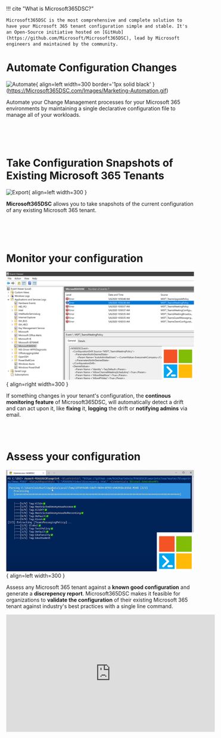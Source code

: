 !!! cite "What is Microsoft365DSC?"

    Microsoft365DSC is the most comprehensive and complete solution to have your Microsoft 365 tenant configuration simple and stable. It's an Open-Source initiative hosted on [GitHub](https://github.com/Microsoft/Microsoft365DSC), lead by Microsoft engineers and maintained by the community.

# Automate Configuration Changes

![Automate](Images/Marketing-Automation.gif){ align=left width=300 border='1px solid black' }(https://Microsoft365DSC.com/Images/Marketing-Automation.gif)

Automate your Change Management processes for your Microsoft 365 environments by maintaining a single declarative configuration file to manage all of your workloads.

<br />
<br />
<br />

# Take Configuration Snapshots of Existing Microsoft 365 Tenants

![Export](Images/Marketing-Export.gif){ align=left width=300 }

**Microsoft365DSC** allows you to take snapshots of the current configuration of any existing Microsoft 365 tenant.

<br/>
<br/>
<br />

# Monitor your configuration

![Monitor](Images/home_monitor.png){ align=right width=300 }

If something changes in your tenant's configuration, the **continous monitoring feature** of Microsoft365DSC, will automatically detect a drift and can act upon it, like **fixing** it, **logging** the drift or **notifying admins** via email.

<br/>
<br/>

# Assess your configuration

![Export](Images/home_assess.png){ align=left width=300 }

Assess any Microsoft 365 tenant against a **known good configuration** and generate a **discrepency report**. Microsoft365DSC makes it feasible for organizations to **validate the configuration** of their existing Microsoft 365 tenant against industry's best practices with a single line command.

<iframe width="560" height="315" src="https://www.youtube.com/embed/mDCuZgvCWWc" title="YouTube video player" frameborder="0" allow="accelerometer; autoplay; clipboard-write; encrypted-media; gyroscope; picture-in-picture" allowfullscreen></iframe>
